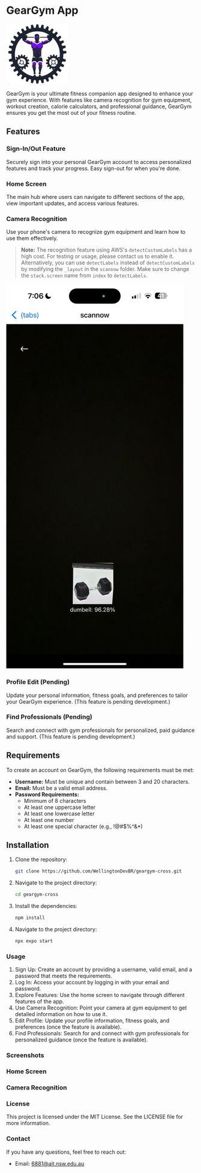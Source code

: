 # GearGym App

![GearGym Logo](./assets/images/logo.png)

GearGym is your ultimate fitness companion app designed to enhance your gym experience. With features like camera recognition for gym equipment, workout creation, calorie calculators, and professional guidance, GearGym ensures you get the most out of your fitness routine.

## Features

### Sign-In/Out Feature
Securely sign into your personal GearGym account to access personalized features and track your progress. Easy sign-out for when you're done.

### Home Screen
The main hub where users can navigate to different sections of the app, view important updates, and access various features.

### Camera Recognition
Use your phone's camera to recognize gym equipment and learn how to use them effectively.

> **Note:** The recognition feature using AWS's `detectCustomLabels` has a high cost. For testing or usage, please contact us to enable it. Alternatively, you can use `detectLabels` instead of `detectCustomLabels` by modifying the `_layout` in the `scannow` folder. Make sure to change the `stack.screen` name from `index` to `detectLabels`.

![Camera Recognition](./assets//images/camera_recognition.png)

### Profile Edit (Pending)
Update your personal information, fitness goals, and preferences to tailor your GearGym experience. (This feature is pending development.)

### Find Professionals (Pending)
Search and connect with gym professionals for personalized, paid guidance and support. (This feature is pending development.)

## Requirements

To create an account on GearGym, the following requirements must be met:

- **Username:** Must be unique and contain between 3 and 20 characters.
- **Email:** Must be a valid email address.
- **Password Requirements:**
  - Minimum of 8 characters
  - At least one uppercase letter
  - At least one lowercase letter
  - At least one number
  - At least one special character (e.g., !@#$%^&*)

## Installation

1. Clone the repository:

   ```bash
   git clone https://github.com/WellingtonDevBR/geargym-cross.git
   ```
2. Navigate to the project directory:

   ```bash
   cd geargym-cross
   ```
3. Install the dependencies:

   ```bash
   npm install
   ```
4. Navigate to the project directory:

   ```bash
   npx expo start
   ```

### Usage

1. Sign Up: Create an account by providing a username, valid email, and a password that meets the requirements.
2. Log In: Access your account by logging in with your email and password.
3. Explore Features: Use the home screen to navigate through different features of the app.
4. Use Camera Recognition: Point your camera at gym equipment to get detailed information on how to use it.
5. Edit Profile: Update your profile information, fitness goals, and preferences (once the feature is available).
6. Find Professionals: Search for and connect with gym professionals for personalized guidance (once the feature is available).

### Screenshots

### Home Screen

### Camera Recognition

### License

This project is licensed under the MIT License. See the LICENSE file for more information.

### Contact

If you have any questions, feel free to reach out:

* Email: 6881@ait.nsw.edu.au